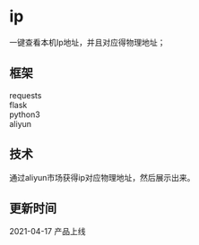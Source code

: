 # ip
一键查看本机Ip地址，并且对应得物理地址；


## 框架
requests  
flask  
python3  
aliyun  

## 技术
通过aliyun市场获得ip对应物理地址，然后展示出来。

## 更新时间
2021-04-17 产品上线
